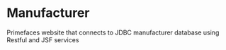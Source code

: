 # Manufacturer
Primefaces website that connects to JDBC manufacturer database using Restful and JSF services
